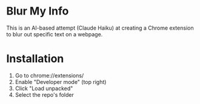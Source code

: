 # Blur My Info
This is an AI-based attempt (Claude Haiku) at creating a Chrome extension to blur out specific text on a webpage.

# Installation
1. Go to chrome://extensions/
2. Enable "Developer mode" (top right)
3. Click "Load unpacked"
4. Select the repo's folder
